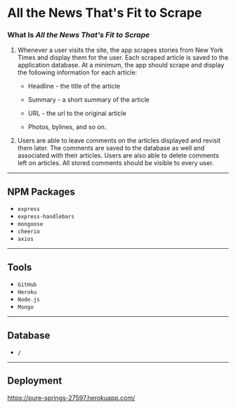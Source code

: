 # All the News That's Fit to Scrape

### What Is *All the News That's Fit to Scrape*
  1. Whenever a user visits the site, the app scrapes stories from New York Times and display them for the user. Each scraped article is saved to the application database. At a minimum, the app should scrape and display the following information for each article:

     * Headline - the title of the article

     * Summary - a short summary of the article

     * URL - the url to the original article

     * Photos, bylines, and so on.

  2. Users are able to leave comments on the articles displayed and revisit them later. The comments are saved to the database as well and associated with their articles. Users are also able to delete comments left on articles. All stored comments should be visible to every user.

---

 ## NPM Packages
 
 * `express`
 * `express-handlebars`
 * `mongoose`
 * `cheerio`
 * `axios`

---

  ## Tools

  * `GitHub`
  * `Heroku`
  * `Node.js`
  * `Mongo`

---
  ## Database
  
  * `/`

---

 ## Deployment
 https://pure-springs-27597.herokuapp.com/
 